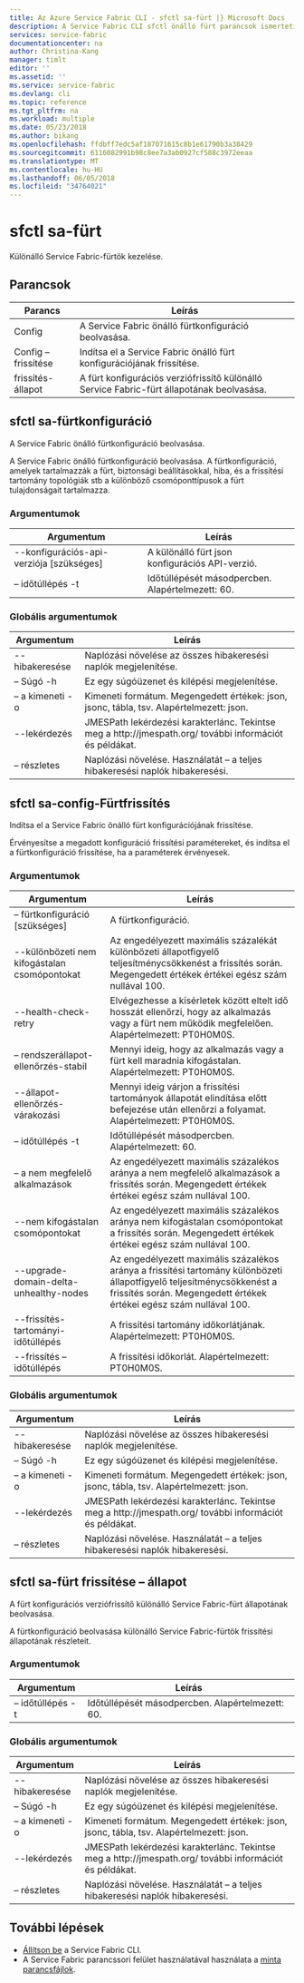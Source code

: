 ```yaml
---
title: Az Azure Service Fabric CLI - sfctl sa-fürt |} Microsoft Docs
description: A Service Fabric CLI sfctl önálló fürt parancsok ismerteti.
services: service-fabric
documentationcenter: na
author: Christina-Kang
manager: timlt
editor: ''
ms.assetid: ''
ms.service: service-fabric
ms.devlang: cli
ms.topic: reference
ms.tgt_pltfrm: na
ms.workload: multiple
ms.date: 05/23/2018
ms.author: bikang
ms.openlocfilehash: ffdbff7edc5af187071615c8b1e61790b3a38429
ms.sourcegitcommit: 6116082991b98c8ee7a3ab0927cf588c3972eeaa
ms.translationtype: MT
ms.contentlocale: hu-HU
ms.lasthandoff: 06/05/2018
ms.locfileid: "34764021"
---
```

# <a name="sfctl-sa-cluster"></a>sfctl sa-fürt
Különálló Service Fabric-fürtök kezelése.

## <a name="commands"></a>Parancsok

|Parancs|Leírás|
| --- | --- |
| Config | A Service Fabric önálló fürtkonfiguráció beolvasása. |
| Config – frissítése | Indítsa el a Service Fabric önálló fürt konfigurációjának frissítése. |
| frissítés-állapot | A fürt konfigurációs verziófrissítő különálló Service Fabric-fürt állapotának beolvasása. |

## <a name="sfctl-sa-cluster-config"></a>sfctl sa-fürtkonfiguráció
A Service Fabric önálló fürtkonfiguráció beolvasása.

A Service Fabric önálló fürtkonfiguráció beolvasása. A fürtkonfiguráció, amelyek tartalmazzák a fürt, biztonsági beállításokkal, hiba, és a frissítési tartomány topológiák stb a különböző csomóponttípusok a fürt tulajdonságait tartalmazza.

### <a name="arguments"></a>Argumentumok

|Argumentum|Leírás|
| --- | --- |
| --konfigurációs-api-verziója [szükséges] | A különálló fürt json konfigurációs API-verzió. |
| – időtúllépés -t | Időtúllépését másodpercben.  Alapértelmezett\: 60. |

### <a name="global-arguments"></a>Globális argumentumok

|Argumentum|Leírás|
| --- | --- |
| --hibakeresése | Naplózási növelése az összes hibakeresési naplók megjelenítése. |
| – Súgó -h | Ez egy súgóüzenet és kilépési megjelenítése. |
| – a kimeneti -o | Kimeneti formátum.  Megengedett értékek\: json, jsonc, tábla, tsv.  Alapértelmezett\: json. |
| --lekérdezés | JMESPath lekérdezési karakterlánc. Tekintse meg a http\://jmespath.org/ további információt és példákat. |
| – részletes | Naplózási növelése. Használatát – a teljes hibakeresési naplók hibakeresési. |

## <a name="sfctl-sa-cluster-config-upgrade"></a>sfctl sa-config-Fürtfrissítés
Indítsa el a Service Fabric önálló fürt konfigurációjának frissítése.

Érvényesítse a megadott konfiguráció frissítési paramétereket, és indítsa el a fürtkonfiguráció frissítése, ha a paraméterek érvényesek.

### <a name="arguments"></a>Argumentumok

|Argumentum|Leírás|
| --- | --- |
| – fürtkonfiguráció [szükséges] | A fürtkonfiguráció. |
| --különbözeti nem kifogástalan csomópontokat | Az engedélyezett maximális százalékát különbözeti állapotfigyelő teljesítménycsökkenést a frissítés során. Megengedett értékek értékei egész szám nullával 100. |
| --health-check-retry | Elvégezhesse a kísérletek között eltelt idő hosszát ellenőrzi, hogy az alkalmazás vagy a fürt nem működik megfelelően.  Alapértelmezett\: PT0H0M0S. |
| – rendszerállapot-ellenőrzés-stabil | Mennyi ideig, hogy az alkalmazás vagy a fürt kell maradnia kifogástalan.  Alapértelmezett\: PT0H0M0S. |
| --állapot-ellenőrzés-várakozási | Mennyi ideig várjon a frissítési tartományok állapotát elindítása előtt befejezése után ellenőrzi a folyamat.  Alapértelmezett\: PT0H0M0S. |
| – időtúllépés -t | Időtúllépését másodpercben.  Alapértelmezett\: 60. |
| – a nem megfelelő alkalmazások | Az engedélyezett maximális százalékos aránya a nem megfelelő alkalmazások a frissítés során. Megengedett értékek értékei egész szám nullával 100. |
| --nem kifogástalan csomópontokat | Az engedélyezett maximális százalékos aránya nem kifogástalan csomópontokat a frissítés során. Megengedett értékek értékei egész szám nullával 100. |
| --upgrade-domain-delta-unhealthy-nodes | Az engedélyezett maximális százalékos aránya a frissítési tartomány különbözeti állapotfigyelő teljesítménycsökkenést a frissítés során. Megengedett értékek értékei egész szám nullával 100. |
| --frissítés-tartományi-időtúllépés | A frissítési tartomány időkorlátjának.  Alapértelmezett\: PT0H0M0S. |
| --frissítés – időtúllépés | A frissítési időkorlát.  Alapértelmezett\: PT0H0M0S. |

### <a name="global-arguments"></a>Globális argumentumok

|Argumentum|Leírás|
| --- | --- |
| --hibakeresése | Naplózási növelése az összes hibakeresési naplók megjelenítése. |
| – Súgó -h | Ez egy súgóüzenet és kilépési megjelenítése. |
| – a kimeneti -o | Kimeneti formátum.  Megengedett értékek\: json, jsonc, tábla, tsv.  Alapértelmezett\: json. |
| --lekérdezés | JMESPath lekérdezési karakterlánc. Tekintse meg a http\://jmespath.org/ további információt és példákat. |
| – részletes | Naplózási növelése. Használatát – a teljes hibakeresési naplók hibakeresési. |

## <a name="sfctl-sa-cluster-upgrade-status"></a>sfctl sa-fürt frissítése – állapot
A fürt konfigurációs verziófrissítő különálló Service Fabric-fürt állapotának beolvasása.

A fürtkonfiguráció beolvasása különálló Service Fabric-fürtök frissítési állapotának részleteit.

### <a name="arguments"></a>Argumentumok

|Argumentum|Leírás|
| --- | --- |
| – időtúllépés -t | Időtúllépését másodpercben.  Alapértelmezett\: 60. |

### <a name="global-arguments"></a>Globális argumentumok

|Argumentum|Leírás|
| --- | --- |
| --hibakeresése | Naplózási növelése az összes hibakeresési naplók megjelenítése. |
| – Súgó -h | Ez egy súgóüzenet és kilépési megjelenítése. |
| – a kimeneti -o | Kimeneti formátum.  Megengedett értékek\: json, jsonc, tábla, tsv.  Alapértelmezett\: json. |
| --lekérdezés | JMESPath lekérdezési karakterlánc. Tekintse meg a http\://jmespath.org/ további információt és példákat. |
| – részletes | Naplózási növelése. Használatát – a teljes hibakeresési naplók hibakeresési. |

## <a name="next-steps"></a>További lépések
- [Állítson be](service-fabric-cli.md) a Service Fabric CLI.
- A Service Fabric parancssori felület használatával használata a [minta parancsfájlok](/azure/service-fabric/scripts/sfctl-upgrade-application).